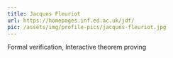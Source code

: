 ```yaml
---
title: Jacques Fleuriot
url: https://homepages.inf.ed.ac.uk/jdf/
pic: /assets/img/profile-pics/jacques-fleuriot.jpg
---
```

Formal verification, Interactive theorem proving
